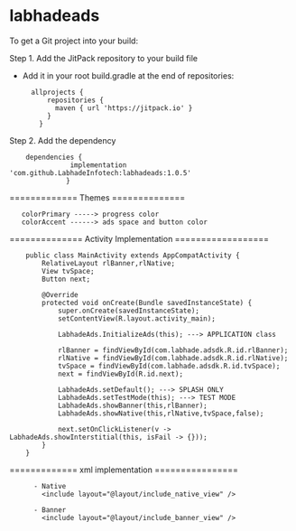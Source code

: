 # labhadeads

To get a Git project into your build:

Step 1. Add the JitPack repository to your build file

- Add it in your root build.gradle at the end of repositories:

        allprojects {
            repositories {
              maven { url 'https://jitpack.io' }
            }
          }
          
Step 2. Add the dependency

        dependencies {
                   implementation 'com.github.LabhadeInfotech:labhadeads:1.0.5'
                  }       

 ============= Themes ==============
 
       colorPrimary -----> progress color
       colorAccent ------> ads space and button color
       
       
============== Activity Implementation ================== 

        public class MainActivity extends AppCompatActivity {
            RelativeLayout rlBanner,rlNative;
            View tvSpace;
            Button next;

            @Override
            protected void onCreate(Bundle savedInstanceState) {
                super.onCreate(savedInstanceState);
                setContentView(R.layout.activity_main);

                LabhadeAds.InitializeAds(this); ---> APPLICATION class

                rlBanner = findViewById(com.labhade.adsdk.R.id.rlBanner);
                rlNative = findViewById(com.labhade.adsdk.R.id.rlNative);
                tvSpace = findViewById(com.labhade.adsdk.R.id.tvSpace);
                next = findViewById(R.id.next);

                LabhadeAds.setDefault(); ---> SPLASH ONLY
                LabhadeAds.setTestMode(this); ---> TEST MODE
                LabhadeAds.showBanner(this,rlBanner);
                LabhadeAds.showNative(this,rlNative,tvSpace,false);

                next.setOnClickListener(v -> LabhadeAds.showInterstitial(this, isFail -> {}));
            }
        }
        
=============  xml implementation ================

          - Native
            <include layout="@layout/include_native_view" />

          - Banner 
            <include layout="@layout/include_banner_view" />
    

